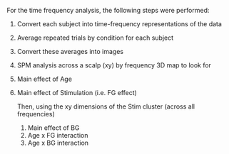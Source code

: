 For the time frequency analysis, the following steps were performed:

1. Convert each subject into time-frequency representations of the data
2. Average repeated trials by condition for each subject
3. Convert these averages into images
4. SPM analysis across a scalp (xy) by frequency 3D map to look for

  1. Main effect of Age
  2. Main effect of Stimulation (i.e. FG effect)
  
     Then, using the xy dimensions of the Stim cluster (across all frequencies)
     1. Main effect of BG
     2. Age x FG interaction
     3. Age x BG interaction
